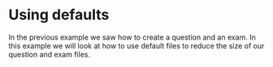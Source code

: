 # Using defaults

In the previous example we saw how to create a question and an exam. In this example we will look at how to use default files to reduce the size of our question and exam files.